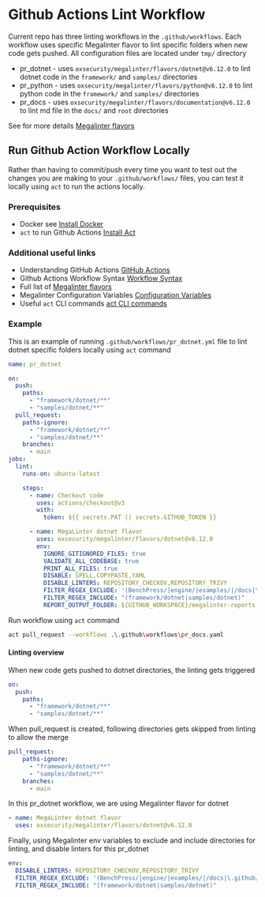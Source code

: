 # Github Actions Lint Workflow

Current repo has three linting workflows in the `.github/workflows`. Each workflow uses specific Megalinter flavor to lint specific folders when new code gets pushed. All configuration files are located under `tmp/` directory

- pr_dotnet - uses `oxsecurity/megalinter/flavors/dotnet@v6.12.0` to lint dotnet code in the `framework/` and `samples/` directories
- pr_python - uses `oxsecurity/megalinter/flavors/python@v6.12.0` to lint python code in the `framework/` and `samples/` directories
- pr_docs - uses `oxsecurity/megalinter/flavors/documentation@v6.12.0` to lint md file in the `docs/` and `root` directories

See for more details [Megalinter flavors](#additional-useful-links)

## Run Github Action Workflow Locally

Rather than having to commit/push every time you want to test out the changes you are making to your `.github/workflows/` files, you can test it locally using `act` to run the actions locally.

### Prerequisites

- Docker see [Install Docker](https://docs.docker.com/get-docker/)
- `act` to run Github Actions [Install Act](https://github.com/nektos/act)

### Additional useful links

- Understanding GitHub Actions [GitHub Actions](https://docs.github.com/en/actions/learn-github-actions/understanding-github-actions)
- Github Actions Workflow Syntax [Workflow Syntax](https://docs.github.com/en/actions/using-workflows/workflow-syntax-for-github-actions)
- Full list of [Megalinter flavors](https://oxsecurity.github.io/megalinter/latest/flavors/)
- Megalinter Configuration Variables [Configuration Variables](https://github.com/marketplace/actions/megalinter#common-variables)
- Useful `act` CLI commands [act CLI commands](https://github.com/nektos/act#example-commands)

### Example

This is an example of running `.github/workflows/pr_dotnet.yml` file to lint dotnet specific folders locally using `act` command

```yaml
name: pr_dotnet

on:
  push:
    paths:
      - "framework/dotnet/**"
      - "samples/dotnet/**"
  pull_request:
    paths-ignore:
      - "framework/dotnet/**"
      - "samples/dotnet/**"
    branches:
      - main
jobs:
  lint:
    runs-on: ubuntu-latest

    steps:
      - name: Checkout code
        uses: actions/checkout@v3
        with:
          token: ${{ secrets.PAT || secrets.GITHUB_TOKEN }}

      - name: MegaLinter dotnet flavor
        uses: oxsecurity/megalinter/flavors/dotnet@v6.12.0
        env:
          IGNORE_GITIGNORED_FILES: true
          VALIDATE_ALL_CODEBASE: true
          PRINT_ALL_FILES: true
          DISABLE: SPELL,COPYPASTE,YAML
          DISABLE_LINTERS: REPOSITORY_CHECKOV,REPOSITORY_TRIVY
          FILTER_REGEX_EXCLUDE: '(BenchPress/|engine/|examples/|/docs|\.github/workflows|\.devcontainer|\.editorconfig|\.gitmodules|\.sln|\.md|LICENSE|/framework/python|samples/python)'
          FILTER_REGEX_INCLUDE: "(framework/dotnet|samples/dotnet)"
          REPORT_OUTPUT_FOLDER: ${GITHUB_WORKSPACE}/megalinter-reports
```

Run workflow using `act` command

```sh
act pull_request --workflows .\.github\workflows\pr_docs.yaml
```

#### Linting overview

When new code gets pushed to dotnet directories, the linting gets triggered

```yaml
on:
  push:
    paths:
      - "framework/dotnet/**"
      - "samples/dotnet/**"
```

When pull_request is created, following directories gets skipped from linting to allow the merge

```yaml
pull_request:
    paths-ignore:
      - "framework/dotnet/**"
      - "samples/dotnet/**"
    branches:
      - main
```

In this pr_dotnet workflow, we are using Megalinter flavor for dotnet

```yaml
- name: MegaLinter dotnet flavor
  uses: oxsecurity/megalinter/flavors/dotnet@v6.12.0
```

Finally, using Megalinter env variables to exclude and include directories for linting, and disable linters for this pr_dotnet

```yaml
env:
  DISABLE_LINTERS: REPOSITORY_CHECKOV,REPOSITORY_TRIVY
  FILTER_REGEX_EXCLUDE: '(BenchPress/|engine/|examples/|/docs|\.github/workflows|\.devcontainer|\.editorconfig|\.gitmodules|\.sln|\.md|LICENSE|/framework/python|samples/python)'
  FILTER_REGEX_INCLUDE: "(framework/dotnet|samples/dotnet)"
```
